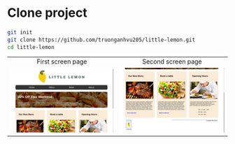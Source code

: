 # Clone project
```bash
git init
git clone https://github.com/truonganhvu205/little-lemon.git
cd little-lemon
```

<table align='center'>
  <tr align='center'>
    <td>First screen page</td>
    <td>Second screen page</td>
  </tr>
  <tr align='center'>
    <td>
      <img src='https://github.com/truonganhvu205/little-lemon/blob/main/little-lemon-html-css-truong-anh-vu-10-08-2023/little-lemon-html-css-truong-anh-vu-10-08-2023-pic-1.png' />
    </td>
    <td>
      <img src='https://github.com/truonganhvu205/little-lemon/blob/main/little-lemon-html-css-truong-anh-vu-10-08-2023/little-lemon-html-css-truong-anh-vu-10-08-2023-pic-2.png' />
    </td>
  </tr>
 </table>
 
